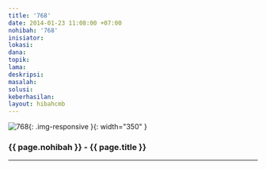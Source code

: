 ```yaml
---
title: '768'
date: 2014-01-23 11:08:00 +07:00
nohibah: '768'
inisiator: 
lokasi: 
dana: 
topik: 
lama: 
deskripsi: 
masalah: 
solusi: 
keberhasilan: 
layout: hibahcmb
---
```


![768](/static/img/hibahcmb/768.png){: .img-responsive }{: width="350" }

### {{ page.nohibah }} - {{ page.title }}

---
